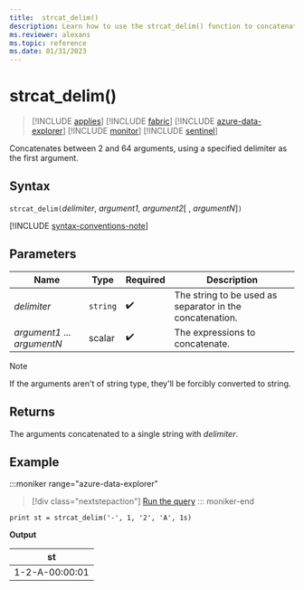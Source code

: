 ```yaml
---
title:  strcat_delim()
description: Learn how to use the strcat_delim() function to concatenate between 2 and 64 arguments using a specified delimiter as the first argument.
ms.reviewer: alexans
ms.topic: reference
ms.date: 01/31/2023
---
```

# strcat_delim()

> [!INCLUDE [applies](../includes/applies-to-version/applies.md)] [!INCLUDE [fabric](../includes/applies-to-version/fabric.md)] [!INCLUDE [azure-data-explorer](../includes/applies-to-version/azure-data-explorer.md)] [!INCLUDE [monitor](../includes/applies-to-version/monitor.md)] [!INCLUDE [sentinel](../includes/applies-to-version/sentinel.md)]

Concatenates between 2 and 64 arguments, using a specified delimiter as the first argument.

## Syntax

`strcat_delim(`*delimiter*, *argument1*, *argument2*[ , *argumentN*]`)`

[!INCLUDE [syntax-conventions-note](../includes/syntax-conventions-note.md)]

## Parameters

| Name | Type | Required | Description |
|--|--|--|--|
| *delimiter* | `string` |  :heavy_check_mark: | The string to be used as separator in the concatenation.|
| *argument1* ... *argumentN* | scalar |  :heavy_check_mark: | The expressions to concatenate.|

> [!NOTE]
> If the arguments aren't of string type, they'll be forcibly converted to string.

## Returns

The arguments concatenated to a single string with *delimiter*.

## Example

:::moniker range="azure-data-explorer"
> [!div class="nextstepaction"]
> <a href="https://dataexplorer.azure.com/clusters/help/databases/Samples?query=H4sIAAAAAAAAAysoyswrUSguUbAFEkXJiSXxKak5mbka6rrqOgqGOgrqRkBa3RHEKdYEAPL2A8YtAAAA" target="_blank">Run the query</a>
::: moniker-end

```kusto
print st = strcat_delim('-', 1, '2', 'A', 1s)
```

**Output**

|st|
|---|
|1-2-A-00:00:01|
